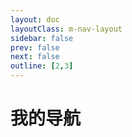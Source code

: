 ```yaml
---
layout: doc
layoutClass: m-nav-layout
sidebar: false
prev: false
next: false
outline: [2,3]
---
```

<style src="/.vitepress/theme/style/nav.css"></style>

<script setup>
import { NAV_DATA } from '/.vitepress/theme/untils/data'
</script>


# 我的导航
### <Badge type="tip" text="更新时间：2025/03/08" />
<MNavLinks v-for="{title, items} in NAV_DATA" :title="title" :items="items"/>